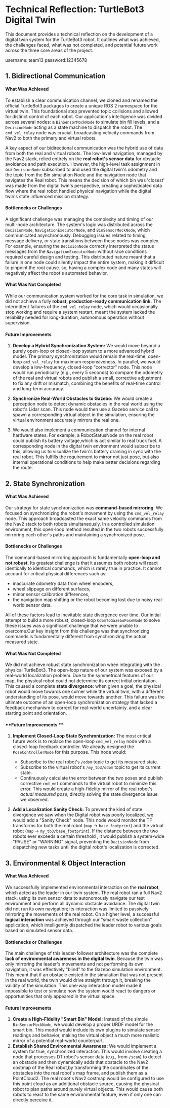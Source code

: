 # **Technical Reflection: TurtleBot3 Digital Twin**

This document provides a technical reflection on the development of a digital twin system for the TurtleBot3 robot. It outlines what was achieved, the challenges faced, what was not completed, and potential future work across the three core areas of the project.

username: team13
password:12345678

## **1. Bidirectional Communication**

#### **What Was Achieved**

To establish a clear communication channel, we cloned and renamed the official TurtleBot3 packages to create a unique ROS 2 namespace for the virtual twin. This foundational step prevented topic collisions and allowed for distinct control of each robot. Our application's intelligence was divided across several nodes: a `BinSensorMockNode` to simulate bin fill levels, and a `DecisionNode` acting as a state machine to dispatch the robot. The `cmd_vel_relay` node was crucial, broadcasting velocity commands from Nav2 to both the primary and virtual robots.

A key aspect of our bidirectional communication was the hybrid use of data from both the real and virtual robots. The low-level navigation, managed by the Nav2 stack, relied entirely on the **real robot's sensor data** for obstacle avoidance and path execution. However, the high-level task assignment in our `DecisionNode` subscribed to and used the digital twin's odometry and the topic from the Bin simulation Node and the navigation node that navigates the Real robot. This means the decision of which bin was 'closest' was made from the digital twin's perspective, creating a sophisticated data flow where the real robot handled physical navigation while the digital twin's state influenced mission strategy.

#### **Bottlenecks or Challenges**

A significant challenge was managing the complexity and timing of our multi-node architecture. The system's logic was distributed across the `DecisionNode`, `NavigationExecutorNode`, and `BinSensorMockNode`, which communicated asynchronously. Debugging issues related to timing, message delivery, or state transitions between these nodes was complex. For example, ensuring the `DecisionNode` correctly interpreted the status messages from the `NavigationExecutorNode` without race conditions required careful design and testing. This distributed nature meant that a failure in one node could silently impact the entire system, making it difficult to pinpoint the root cause. so, having a complex code and many states will negatively affect the robot's automated behavior. 

#### **What Was Not Completed**

While our communication system worked for the core task in simulation, we did not achieve a fully **robust, production-ready communication link.** The intermittent failures of the `cmd_vel_relay` node, which would occasionally stop working and require a system restart, meant the system lacked the reliability needed for long-duration, autonomous operation without supervision.

#### **Future Improvements**

1.  **Develop a Hybrid Synchronization System:** We would move beyond a purely open-loop or closed-loop system to a more advanced hybrid model. The primary synchronization would remain the real-time, open-loop `cmd_vel_relay` for maximum responsiveness. In parallel, we would develop a low-frequency, closed-loop "corrector" node. This node would run periodically (e.g., every 5 seconds) to compare the odometry of the real and virtual robots and publish a small, corrective adjustment to fix any drift or mismatch, combining the benefits of real-time control and long-term accuracy.
2.  **Synchronize Real-World Obstacles to Gazebo:** We would create a perception node to detect dynamic obstacles in the real world using the robot's Lidar scan. This node would then use a Gazebo service call to spawn a corresponding virtual object in the simulation, ensuring the virtual environment accurately mirrors the real one.
  
3.  We would also implement a communication channel for internal hardware states. For example, a RobotStatusNode on the real robot could publish its battery voltage,which is act similar to real truck fuel. A corresponding node in the digital twin environment would subscribe to this, allowing us to visualize the twin's battery draining in sync with the real robot. This fulfills the requirement to mirror not just pose, but also internal operational conditions to help make better decisions regarding the route. 

## **2. State Synchronization**

#### **What Was Achieved**

Our strategy for state synchronization was **command-based mirroring**. We focused on synchronizing the robot's movement by using the `cmd_vel_relay` node. This approach broadcasted the exact same velocity commands from the Nav2 stack to both robots simultaneously. In a controlled simulation environment, this open-loop method resulted in the two robots successfully mirroring each other's paths and maintaining a synchronized pose.

#### **Bottlenecks or Challenges**

The command-based mirroring approach is fundamentally **open-loop and not robust**. Its greatest challenge is that it assumes both robots will react identically to identical commands, which is rarely true in practice. It cannot account for critical physical differences such as:
* inaccurate odometry data from wheel encoders,
* wheel slippage on different surfaces,
* minor sensor calibration differences, 
* the navigation map shifting or the robot becoming lost due to noisy real-world sensor data.

All of these factors lead to inevitable state divergence over time. Our initial attempt to build a more robust, closed-loop `OdomToGazeboPoseNode` to solve these issues was a significant challenge that we were unable to overcome.Our key insight from this challenge was that synchronizing commands is fundamentally different from synchronizing the actual measured state.

#### **What Was Not Completed**

We did not achieve robust state synchronization when integrating with the physical TurtleBot3. The open-loop nature of our system was exposed by a real-world localization problem. Due to the symmetrical features of our map, the physical robot could not determine its correct initial orientation. This caused a complete **state divergence**: when given a goal, the physical robot would move towards one corner while the virtual twin, with a different understanding of its pose, would move towards another. This failure was the ultimate outcome of an open-loop synchronization strategy that lacked a feedback mechanism to correct for real-world uncertainty. and a clear starting point and orientation.



#### **Future Improvements **

1.  **Implement Closed-Loop State Synchronization:** The most critical future work is to replace the open-loop `cmd_vel_relay` node with a closed-loop feedback controller. We already designed the `PoseControllerNode` for this purpose. This node would:
    * Subscribe to the real robot's `/odom` topic to get its measured state.
    * Subscribe to the virtual robot's `/my_tb3/odom` topic to get its current state.
    * Continuously calculate the error between the two poses and publish corrective `cmd_vel` commands to the virtual robot to minimize this error.
    This would create a high-fidelity mirror of the real robot's *actual measured pose*, directly solving the state divergence issue we observed.

2.  **Add a Localization Sanity Check:** To prevent the kind of state divergence we saw when the Digital robot was poorly localized, we would add a "Sanity Check" node. This node would monitor the TF transforms for both the real robot (`map` -> `base_footprint`) and the virtual robot (`map` -> `my_tb3/base_footprint`). If the distance between the two robots ever exceeds a certain threshold , it would publish a system-wide "PAUSE" or "WARNING" signal, preventing the `DecisionNode` from dispatching new tasks until the digital robot's localization is corrected.

## **3. Environmental & Object Interaction**

#### **What Was Achieved**

We successfully implemented environmental interaction on the **real robot**, which acted as the leader in our twin system. The real robot ran a full Nav2 stack, using its own sensor data to autonomously navigate our test environment and perform all dynamic obstacle avoidance. The digital twin did not run its own navigation; its interaction was limited to passively mirroring the movements of the real robot. On a higher level, a successful **logical interaction** was achieved through our "smart waste collection" application, which intelligently dispatched the leader robot to various goals based on simulated sensor data.

#### **Bottlenecks or Challenges**

The main challenge of this leader-follower architecture was the complete **lack of environmental awareness in the digital twin**. Because the twin was only mirroring the leader's movements and not performing its own navigation, it was effectively "blind" to the Gazebo simulation environment. This meant that if an obstacle existed in the simulation that was not present in the real world, the twin would drive straight through it, breaking the validity of the simulation. This one-way interaction model made it impossible to test or simulate how the system would react to dangers or opportunities that only appeared in the virtual space.


#### **Future Improvements**

1.  **Create a High-Fidelity "Smart Bin" Model:** Instead of the simple `BinSensorMockNode`, we would develop a proper URDF model for the smart bin. This model would include its own plugins to simulate sensor readings and behavior, making the virtual object a much more realistic mirror of a potential real-world counterpart.
2.  **Establish Shared Environmental Awareness:** We would implement a system for true, synchronized interaction. This would involve creating a node that processes DT robot's sensor data (e.g., from `/scan`) to detect an obstacle and then dynamically adds that obstacle to the Nav2 costmap of the Real robot,by transforming the coordinates of the obstacles into the real robot's map frame, and publish them as a PointCloud2. The real robot's Nav2 costmap would be configured to use this point cloud as an additional obstacle source, causing the physical robot to plan paths around purely virtual objects. This would cause both robots to react to the same environmental feature, even if only one can directly perceive it.
